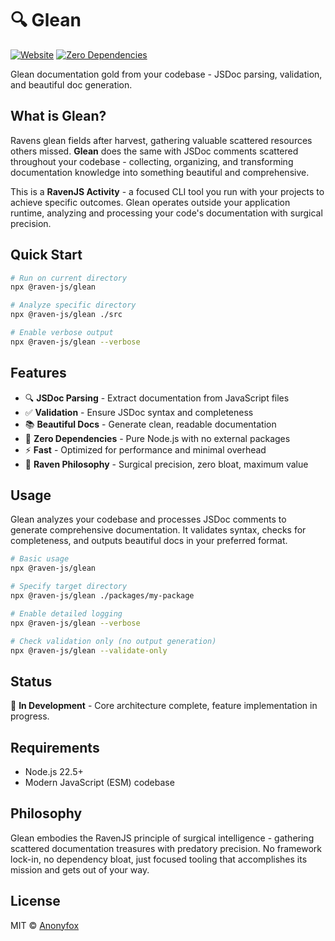 # 🔍 Glean

[![Website](https://img.shields.io/badge/Website-ravenjs.dev-blue.svg)](https://ravenjs.dev)
[![Zero Dependencies](https://img.shields.io/badge/Zero-Dependencies-brightgreen.svg)](https://github.com/Anonyfox/raven-js)

Glean documentation gold from your codebase - JSDoc parsing, validation, and beautiful doc generation.

## What is Glean?

Ravens glean fields after harvest, gathering valuable scattered resources others missed. **Glean** does the same with JSDoc comments scattered throughout your codebase - collecting, organizing, and transforming documentation knowledge into something beautiful and comprehensive.

This is a **RavenJS Activity** - a focused CLI tool you run with your projects to achieve specific outcomes. Glean operates outside your application runtime, analyzing and processing your code's documentation with surgical precision.

## Quick Start

```bash
# Run on current directory
npx @raven-js/glean

# Analyze specific directory
npx @raven-js/glean ./src

# Enable verbose output
npx @raven-js/glean --verbose
```

## Features

- 🔍 **JSDoc Parsing** - Extract documentation from JavaScript files
- ✅ **Validation** - Ensure JSDoc syntax and completeness
- 📚 **Beautiful Docs** - Generate clean, readable documentation
- 🚫 **Zero Dependencies** - Pure Node.js with no external packages
- ⚡ **Fast** - Optimized for performance and minimal overhead
- 🦅 **Raven Philosophy** - Surgical precision, zero bloat, maximum value

## Usage

Glean analyzes your codebase and processes JSDoc comments to generate comprehensive documentation. It validates syntax, checks for completeness, and outputs beautiful docs in your preferred format.

```bash
# Basic usage
npx @raven-js/glean

# Specify target directory
npx @raven-js/glean ./packages/my-package

# Enable detailed logging
npx @raven-js/glean --verbose

# Check validation only (no output generation)
npx @raven-js/glean --validate-only
```

## Status

🚧 **In Development** - Core architecture complete, feature implementation in progress.

## Requirements

- Node.js 22.5+
- Modern JavaScript (ESM) codebase

## Philosophy

Glean embodies the RavenJS principle of surgical intelligence - gathering scattered documentation treasures with predatory precision. No framework lock-in, no dependency bloat, just focused tooling that accomplishes its mission and gets out of your way.

## License

MIT © [Anonyfox](https://anonyfox.com)
